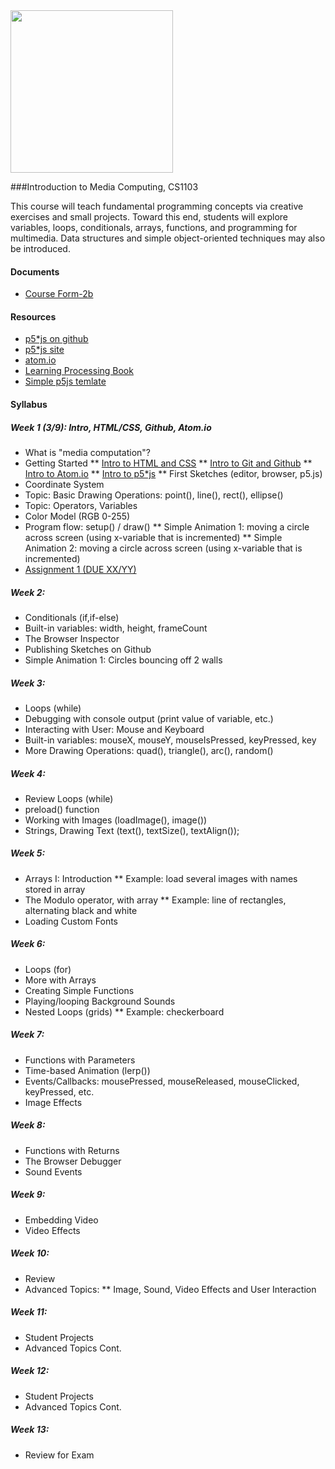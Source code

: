 
<div align="left"><a href="http://ADNAUSEAM.io"><img src="https://rednoise.org/imc/imc.smd.png" width=260/></a></div>

###Introduction to Media Computing, CS1103

This course will teach fundamental programming concepts via creative exercises and small projects. Toward this end, students will explore variables, loops, conditionals, arrays, functions, and programming for multimedia. Data structures and simple object-oriented techniques may also be introduced. 

#### Documents
* [Course Form-2b](https://www.cityu.edu.hk/ug/201415/course/CS1103.pdf)

#### Resources
* [p5*js on github](https://github.com/processing/p5.js)
* [p5*js site](http://p5js.org/)
* [atom.io](https://atom.io/)
* [Learning Processing Book](https://github.com/shiffman/LearningProcessing)
* [Simple p5js temlate](https://github.com/SchoolofCreativeMedia/IMC/blob/master/p5js-simple.html)

#### Syllabus

##### Week 1 (3/9): Intro, HTML/CSS, Github, Atom.io

* What is "media computation"?
* Getting Started
** [Intro to HTML and CSS](https://github.com/lmccart/p5.js/wiki/Intro-to-HTML-and-CSS)
** [Intro to Git and Github](http://)
** [Intro to Atom.io](http://)
** [Intro to p5*js](http://)
** First Sketches (editor, browser, p5.js)
* Coordinate System
* Topic: Basic Drawing Operations: point(), line(), rect(), ellipse()
* Topic: Operators, Variables
* Color Model (RGB 0-255)
* Program flow: setup() / draw()
** Simple Animation 1: moving a circle across screen (using x-variable that is incremented)
** Simple Animation 2: moving a circle across screen (using x-variable that is incremented)
* [Assignment 1 (DUE XX/YY)](http://link)

##### Week 2:
* Conditionals (if,if-else)
* Built-in variables: width, height, frameCount
* The Browser Inspector
* Publishing Sketches on Github
* Simple Animation 1: Circles bouncing off 2 walls

##### Week 3:
* Loops (while)
* Debugging with console output (print value of variable, etc.)
* Interacting with User: Mouse and Keyboard
* Built-in variables: mouseX, mouseY, mouseIsPressed, keyPressed, key
* More Drawing Operations: quad(), triangle(), arc(), random()

##### Week 4:
* Review Loops (while)
* preload() function
* Working with Images (loadImage(), image())
* Strings, Drawing Text (text(), textSize(), textAlign());

##### Week 5:
* Arrays I: Introduction
** Example: load several images with names stored in array
* The Modulo operator, with array
** Example: line of rectangles, alternating black and white
* Loading Custom Fonts

##### Week 6:
* Loops (for)
* More with Arrays
* Creating Simple Functions
* Playing/looping Background Sounds
* Nested Loops (grids)
** Example: checkerboard

##### Week 7:
* Functions with Parameters
* Time-based Animation (lerp())
* Events/Callbacks: mousePressed, mouseReleased, mouseClicked, keyPressed, etc.
* Image Effects 

##### Week 8:
* Functions with Returns
* The Browser Debugger
* Sound Events

##### Week 9:
* Embedding Video
* Video Effects

##### Week 10:
* Review
* Advanced Topics:
** Image, Sound, Video Effects and User Interaction

##### Week 11:
* Student Projects 
* Advanced Topics Cont.

##### Week 12:
* Student Projects 
* Advanced Topics Cont.

##### Week 13:
* Review for Exam 

